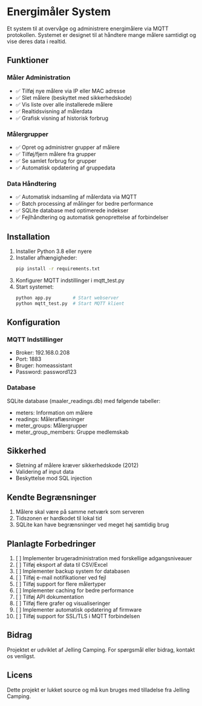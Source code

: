 # Energimåler System

Et system til at overvåge og administrere energimålere via MQTT protokollen. Systemet er designet til at håndtere mange målere samtidigt og vise deres data i realtid.

## Funktioner

### Måler Administration
- ✅ Tilføj nye målere via IP eller MAC adresse
- ✅ Slet målere (beskyttet med sikkerhedskode)
- ✅ Vis liste over alle installerede målere
- ✅ Realtidsvisning af målerdata
- ✅ Grafisk visning af historisk forbrug

### Målergrupper
- ✅ Opret og administrer grupper af målere
- ✅ Tilføj/fjern målere fra grupper
- ✅ Se samlet forbrug for grupper
- ✅ Automatisk opdatering af gruppedata

### Data Håndtering
- ✅ Automatisk indsamling af målerdata via MQTT
- ✅ Batch processing af målinger for bedre performance
- ✅ SQLite database med optimerede indekser
- ✅ Fejlhåndtering og automatisk genoprettelse af forbindelser

## Installation

1. Installer Python 3.8 eller nyere
2. Installer afhængigheder:
   ```bash
   pip install -r requirements.txt
   ```
3. Konfigurer MQTT indstillinger i mqtt_test.py
4. Start systemet:
   ```bash
   python app.py        # Start webserver
   python mqtt_test.py  # Start MQTT klient
   ```

## Konfiguration

### MQTT Indstillinger
- Broker: 192.168.0.208
- Port: 1883
- Bruger: homeassistant
- Password: password123

### Database
SQLite database (maaler_readings.db) med følgende tabeller:
- meters: Information om målere
- readings: Måleraflæsninger
- meter_groups: Målergrupper
- meter_group_members: Gruppe medlemskab

## Sikkerhed
- Sletning af målere kræver sikkerhedskode (2012)
- Validering af input data
- Beskyttelse mod SQL injection

## Kendte Begrænsninger
1. Målere skal være på samme netværk som serveren
2. Tidszonen er hardkodet til lokal tid
3. SQLite kan have begrænsninger ved meget høj samtidig brug

## Planlagte Forbedringer
1. [ ] Implementer brugeradministration med forskellige adgangsniveauer
2. [ ] Tilføj eksport af data til CSV/Excel
3. [ ] Implementer backup system for databasen
4. [ ] Tilføj e-mail notifikationer ved fejl
5. [ ] Tilføj support for flere målertyper
6. [ ] Implementer caching for bedre performance
7. [ ] Tilføj API dokumentation
8. [ ] Tilføj flere grafer og visualiseringer
9. [ ] Implementer automatisk opdatering af firmware
10. [ ] Tilføj support for SSL/TLS i MQTT forbindelsen

## Bidrag
Projektet er udviklet af Jelling Camping. For spørgsmål eller bidrag, kontakt os venligst.

## Licens
Dette projekt er lukket source og må kun bruges med tilladelse fra Jelling Camping.
